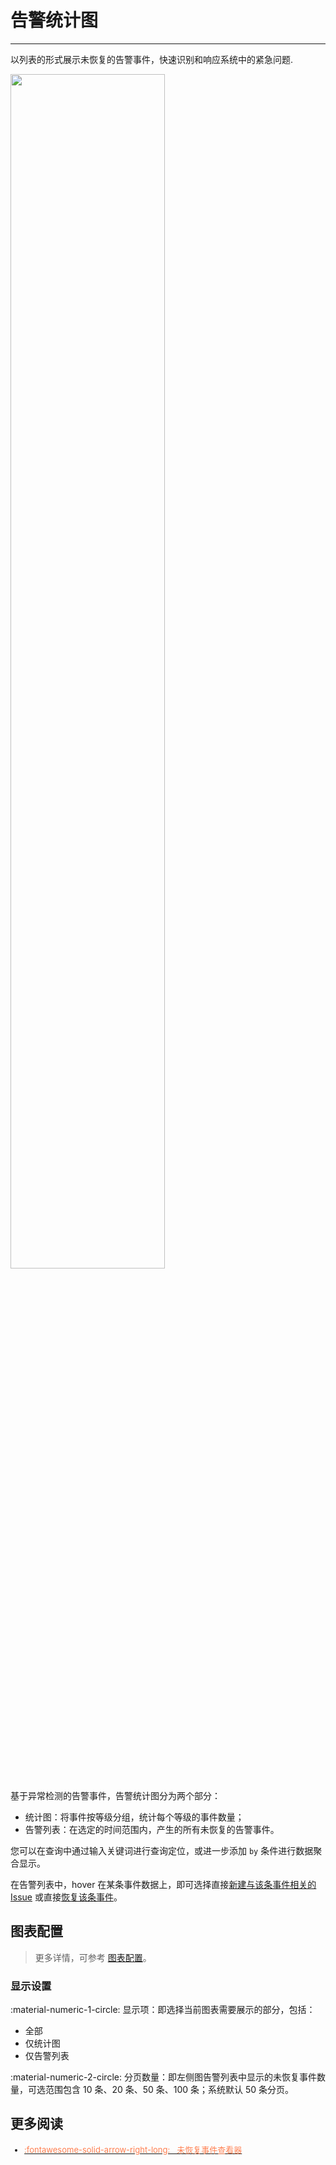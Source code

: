 # 告警统计图
---

以列表的形式展示未恢复的告警事件，快速识别和响应系统中的紧急问题.

<img src="../../img/warning.png" width="70%" >

基于异常检测的告警事件，告警统计图分为两个部分：

- 统计图：将事件按等级分组，统计每个等级的事件数量；
- 告警列表：在选定的时间范围内，产生的所有未恢复的告警事件。



您可以在查询中通过输入关键词进行查询定位，或进一步添加 `by` 条件进行数据聚合显示。

在告警列表中，hover 在某条事件数据上，即可选择直接[新建与该条事件相关的 Issue](../../events/event-explorer/unrecovered-events.md#issue) 或直接[恢复该条事件](../../events/event-explorer/unrecovered-events.md#recover)。


## 图表配置

> 更多详情，可参考 [图表配置](./chart-config.md)。

### 显示设置

:material-numeric-1-circle: 显示项：即选择当前图表需要展示的部分，包括：

- 全部
- 仅统计图
- 仅告警列表

:material-numeric-2-circle: 分页数量：即左侧图告警列表中显示的未恢复事件数量，可选范围包含 10 条、20 条、50 条、100 条；系统默认 50 条分页。



## 更多阅读

<font size=2>



<div class="grid cards" markdown>

- [<font color="coral"> :fontawesome-solid-arrow-right-long: &nbsp; 未恢复事件查看器</font>](../../events/event-explorer/unrecovered-events.md)

</div>



</font>